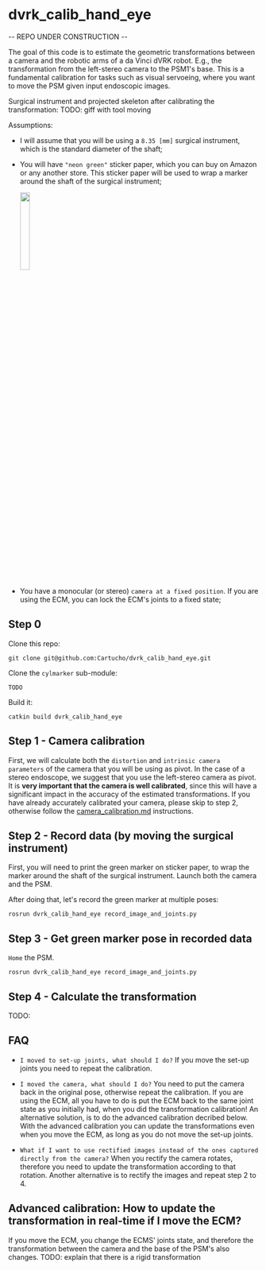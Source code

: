 # dvrk_calib_hand_eye

-- REPO UNDER CONSTRUCTION --

The goal of this code is to estimate the geometric transformations between a camera and the robotic arms of a da Vinci dVRK robot. E.g., the transformation from the left-stereo camera to the PSM1's base. This is a fundamental calibration for tasks such as visual servoeing, where you want to move the PSM given input endoscopic images.

Surgical instrument and projected skeleton after calibrating the transformation:
TODO: giff with tool moving

Assumptions:
- I will assume that you will be using a `8.35 [mm]` surgical instrument, which is the standard diameter of the shaft;
- You will have `"neon green"` sticker paper, which you can buy on Amazon or any another store. This sticker paper will be used to wrap a marker around the shaft of the surgical instrument;

  <img src="https://user-images.githubusercontent.com/15831541/165297939-ebcb03ef-c781-4ad2-bd5b-16712d0d018d.png" width="20%">

- You have a monocular (or stereo) `camera at a fixed position`. If you are using the ECM, you can lock the ECM's joints to a fixed state;

## Step 0

Clone this repo:

`git clone git@github.com:Cartucho/dvrk_calib_hand_eye.git`

Clone the `cylmarker` sub-module:

`TODO`

Build it:

`catkin build dvrk_calib_hand_eye`

## Step 1 - Camera calibration

First, we will calculate both the `distortion` and `intrinsic camera parameters` of the camera that you will be using as pivot. In the case of a stereo endoscope, we suggest that you use the left-stereo camera as pivot. It is **very important that the camera is well calibrated**, since this will have a significant impact in the accuracy of the estimated transformations. If you have already accurately calibrated your camera, please skip to step 2, otherwise follow the [camera_calibration.md](https://github.com/Cartucho/dvrk_calib_arms_to_camera/blob/main/camera_calibration.md) instructions.

## Step 2 - Record data (by moving the surgical instrument)

First, you will need to print the green marker on sticker paper, to wrap the marker around the shaft of the surgical instrument.
Launch both the camera and the PSM.

After doing that, let's record the green marker at multiple poses:

`rosrun dvrk_calib_hand_eye record_image_and_joints.py`

## Step 3 - Get green marker pose in recorded data

`Home` the PSM.

`rosrun dvrk_calib_hand_eye record_image_and_joints.py`

## Step 4 - Calculate the transformation

TODO:

## FAQ

- `I moved to set-up joints, what should I do?`
If you move the set-up joints you need to repeat the calibration.

 - `I moved the camera, what should I do?`
 You need to put the camera back in the original pose, otherwise repeat the calibration. If you are using the ECM, all you have to do is put the ECM back to the same joint state as you initially had, when you did the transformation calibration! An alternative solution, is to do the advanced calibration decribed below. With the advanced calibration you can update the transformations even when you move the ECM, as long as you do not move the set-up joints.

- `What if I want to use rectified images instead of the ones captured directly from the camera?`
When you rectify the camera rotates, therefore you need to update the transformation according to that rotation. Another alternative is to rectify the images and repeat step 2 to 4.

## Advanced calibration: How to update the transformation in real-time if I move the ECM?

If you move the ECM, you change the ECMS' joints state, and therefore the transformation between the camera and the base of the PSM's also changes.
TODO: explain that there is a rigid transformation
